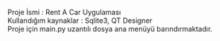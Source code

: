 Proje İsmi : Rent A Car Uygulaması                                                                                      
Kullandığım kaynaklar : Sqlite3, QT Designer                                                                         
Proje için main.py uzantılı dosya ana menüyü barındırmaktadır.
